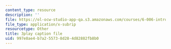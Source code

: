 ```yaml
---
content_type: resource
description: ''
file: https://ol-ocw-studio-app-qa.s3.amazonaws.com/courses/6-006-introduction-to-algorithms-fall-2011/997e8ae4b7a255738d284d82882fb8b0_t5Wxk96QjUk.vtt
file_type: application/x-subrip
resourcetype: Other
title: 3play caption file
uid: 997e8ae4-b7a2-5573-8d28-4d82882fb8b0
---
```

